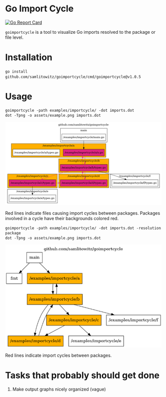 # Go Import Cycle
[![Go Report Card](https://goreportcard.com/badge/github.com/samlitowitz/goimportcycle)](https://goreportcard.com/report/github.com/samlitowitz/goimportcycle)

`goimportcycle` is a tool to visualize Go imports resolved to the package or file level.

# Installation
`go install github.com/samlitowitz/goimportcycle/cmd/goimportcycle@v1.0.5`

# Usage
```shell
goimportcycle -path examples/importcycle/ -dot imports.dot
dot -Tpng -o assets/example.png imports.dot
```

![Example import graph resolved to the file level](assets/examples/file.png?raw=true "Example import graph resolved to the file level")

Red lines indicate files causing import cycles between packages. Packages involved in a cycle have their backgrounds colored red.

```shell
goimportcycle -path examples/importcycle/ -dot imports.dot -resolution package
dot -Tpng -o assets/example.png imports.dot
```
![Example import graph resolved to the package level](assets/examples/package.png?raw=true "Example import graph resolved to the package level")

Red lines indicate import cycles between packages.

# Tasks that probably should get done
1. Make output graphs nicely organized (vague)
